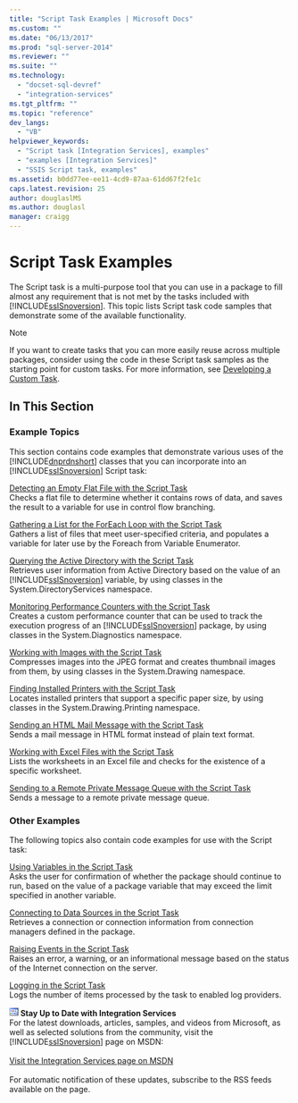 ```yaml
---
title: "Script Task Examples | Microsoft Docs"
ms.custom: ""
ms.date: "06/13/2017"
ms.prod: "sql-server-2014"
ms.reviewer: ""
ms.suite: ""
ms.technology: 
  - "docset-sql-devref"
  - "integration-services"
ms.tgt_pltfrm: ""
ms.topic: "reference"
dev_langs: 
  - "VB"
helpviewer_keywords: 
  - "Script task [Integration Services], examples"
  - "examples [Integration Services]"
  - "SSIS Script task, examples"
ms.assetid: b0dd77ee-ee11-4cd9-87aa-61dd67f2fe1c
caps.latest.revision: 25
author: douglaslMS
ms.author: douglasl
manager: craigg
---
```

# Script Task Examples
  The Script task is a multi-purpose tool that you can use in a package to fill almost any requirement that is not met by the tasks included with [!INCLUDE[ssISnoversion](../../includes/ssisnoversion-md.md)]. This topic lists Script task code samples that demonstrate some of the available functionality.  
  
> [!NOTE]  
>  If you want to create tasks that you can more easily reuse across multiple packages, consider using the code in these Script task samples as the starting point for custom tasks. For more information, see [Developing a Custom Task](../extending-packages-custom-objects/task/developing-a-custom-task.md).  
  
## In This Section  
  
### Example Topics  
 This section contains code examples that demonstrate various uses of the [!INCLUDE[dnprdnshort](../../includes/dnprdnshort-md.md)] classes that you can incorporate into an [!INCLUDE[ssISnoversion](../../includes/ssisnoversion-md.md)] Script task:  
  
 [Detecting an Empty Flat File with the Script Task](../extending-packages-scripting-task-examples/detecting-an-empty-flat-file-with-the-script-task.md)  
 Checks a flat file to determine whether it contains rows of data, and saves the result to a variable for use in control flow branching.  
  
 [Gathering a List for the ForEach Loop with the Script Task](../extending-packages-scripting-task-examples/gathering-a-list-for-the-foreach-loop-with-the-script-task.md)  
 Gathers a list of files that meet user-specified criteria, and populates a variable for later use by the Foreach from Variable Enumerator.  
  
 [Querying the Active Directory with the Script Task](../extending-packages-scripting-task-examples/querying-the-active-directory-with-the-script-task.md)  
 Retrieves user information from Active Directory based on the value of an [!INCLUDE[ssISnoversion](../../includes/ssisnoversion-md.md)] variable, by using classes in the System.DirectoryServices namespace.  
  
 [Monitoring Performance Counters with the Script Task](../extending-packages-scripting-task-examples/monitoring-performance-counters-with-the-script-task.md)  
 Creates a custom performance counter that can be used to track the execution progress of an [!INCLUDE[ssISnoversion](../../includes/ssisnoversion-md.md)] package, by using classes in the System.Diagnostics namespace.  
  
 [Working with Images with the Script Task](../extending-packages-scripting-task-examples/working-with-images-with-the-script-task.md)  
 Compresses images into the JPEG format and creates thumbnail images from them, by using classes in the System.Drawing namespace.  
  
 [Finding Installed Printers with the Script Task](../extending-packages-scripting-task-examples/finding-installed-printers-with-the-script-task.md)  
 Locates installed printers that support a specific paper size, by using classes in the System.Drawing.Printing namespace.  
  
 [Sending an HTML Mail Message with the Script Task](../extending-packages-scripting-task-examples/sending-an-html-mail-message-with-the-script-task.md)  
 Sends a mail message in HTML format instead of plain text format.  
  
 [Working with Excel Files with the Script Task](../extending-packages-scripting-task-examples/working-with-excel-files-with-the-script-task.md)  
 Lists the worksheets in an Excel file and checks for the existence of a specific worksheet.  
  
 [Sending to a Remote Private Message Queue with the Script Task](../extending-packages-scripting-task-examples/sending-to-a-remote-private-message-queue-with-the-script-task.md)  
 Sends a message to a remote private message queue.  
  
### Other Examples  
 The following topics also contain code examples for use with the Script task:  
  
 [Using Variables in the Script Task](../extending-packages-scripting/task/using-variables-in-the-script-task.md)  
 Asks the user for confirmation of whether the package should continue to run, based on the value of a package variable that may exceed the limit specified in another variable.  
  
 [Connecting to Data Sources in the Script Task](../extending-packages-scripting/task/connecting-to-data-sources-in-the-script-task.md)  
 Retrieves a connection or connection information from connection managers defined in the package.  
  
 [Raising Events in the Script Task](../extending-packages-scripting/task/raising-events-in-the-script-task.md)  
 Raises an error, a warning, or an informational message based on the status of the Internet connection on the server.  
  
 [Logging in the Script Task](../extending-packages-scripting/task/logging-in-the-script-task.md)  
 Logs the number of items processed by the task to enabled log providers.  
  
![Integration Services icon (small)](../media/dts-16.gif "Integration Services icon (small)")  **Stay Up to Date with Integration Services**<br /> For the latest downloads, articles, samples, and videos from Microsoft, as well as selected solutions from the community, visit the [!INCLUDE[ssISnoversion](../../includes/ssisnoversion-md.md)] page on MSDN:<br /><br /> [Visit the Integration Services page on MSDN](http://go.microsoft.com/fwlink/?LinkId=136655)<br /><br /> For automatic notification of these updates, subscribe to the RSS feeds available on the page.  
  
  
